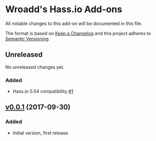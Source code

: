 # Wroadd's Hass.io Add-ons

All notable changes to this add-on will be documented in this file.

The format is based on [Keep a Changelog][keep-a-changelog]
and this project adheres to [Semantic Versioning][semantic-versioning].

## Unreleased

No unreleased changes yet.

### Added

- Hass.io 0.54 compatibility [#1][1]

## [v0.0.1] (2017-09-30)

### Added

- Initial version, first release.

[1]: https://github.com/wroadd/hassio-addons/pull/1
[keep-a-changelog]: http://keepachangelog.com/en/1.0.0/
[semantic-versioning]: http://semver.org/spec/v2.0.0.html
[v0.0.1]: https://github.com/wroadd/hassio-addons/tree/v0.0.1
